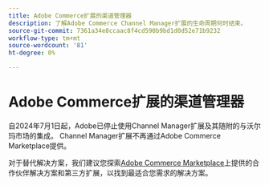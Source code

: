 ```yaml
---
title: Adobe Commerce扩展的渠道管理器
description: 了解Adobe Commerce Channel Manager扩展的生命周期何时结束。
source-git-commit: 7361a34e8ccaac8f4cd590b9bd1d0d52e71b9232
workflow-type: tm+mt
source-wordcount: '81'
ht-degree: 0%

---
```



# Adobe Commerce扩展的渠道管理器

自2024年7月1日起，Adobe已停止使用Channel Manager扩展及其随附的与沃尔玛市场的集成。 Channel Manager扩展不再通过Adobe Commerce Marketplace提供。

对于替代解决方案，我们建议您探索[Adobe Commerce Marketplace](https://commercemarketplace.adobe.com/)上提供的合作伙伴解决方案和第三方扩展，以找到最适合您需求的解决方案。
